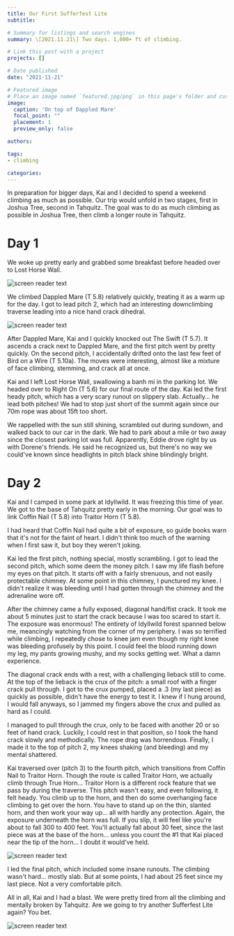 ```yaml
---
title: Our First Sufferfest Lite
subtitle: 

# Summary for listings and search engines
summary: \[2021.11.21\] Two days. 1,000+ ft of climbing.

# Link this post with a project
projects: []

# Date published
date: "2021-11-21"

# Featured image
# Place an image named `featured.jpg/png` in this page's folder and customize its options here.
image:
  caption: 'On top of Dappled Mare'
  focal_point: ""
  placement: 1
  preview_only: false

authors:

tags:
- climbing

categories:
---
```


In preparation for bigger days, Kai and I decided to spend a weekend climbing as much as possible. Our trip would unfold in two stages, first in Joshua Tree, second in Tahquitz. The goal was to do as much climbing as possible in Joshua Tree, then climb a longer route in Tahquitz.

Day 1
=====

We woke up pretty early and grabbed some breakfast before headed over to Lost Horse Wall. 

![screen reader text](breakfast.jpg "Amazing breakfast burritos")

We climbed Dappled Mare (T 5.8) relatively quickly, treating it as a warm up for the day. I got to lead pitch 2, which had an interesting downclimbing traverse leading into a nice hand crack dihedral.

![screen reader text](kaistart.jpg "Lost Horse Wall")

After Dappled Mare, Kai and I quickly knocked out The Swift (T 5.7). It ascends a crack next to Dappled Mare, and the first pitch went by pretty quickly. On the second pitch, I accidentally drifted onto the last few feet of Bird on a Wire (T 5.10a). The moves were interesting, almost like a mixture of face climbing, stemming, and crack all at once.

Kai and I left Lost Horse Wall, swallowing a banh mi in the parking lot. We headed over to Right On (T 5.6) for our final route of the day. Kai led the first heady pitch, which has a very scary runout on slippery slab. Actually... he lead both pitches! We had to stop just short of the summit again since our 70m rope was about 15ft too short.

We rappelled with the sun still shining, scrambled out during sundown, and walked back to our car in the dark. We had to park about a mile or two away since the closest parking lot was full. Apparently, Eddie drove right by us with Dorene's friends. He said he recognized us, but there's no way we could've known since headlights in pitch black shine blindingly bright.

Day 2
=====

Kai and I camped in some park at Idyllwild. It was freezing this time of year. We got to the base of Tahquitz pretty early in the morning. Our goal was to link Coffin Nail (T 5.8) into Traitor Horn (T 5.8).

I had heard that Coffin Nail had quite a bit of exposure, so guide books warn that it's not for the faint of heart. I didn't think too much of the warning when I first saw it, but boy they weren't joking.

Kai led the first pitch, nothing special, mostly scrambling. I got to lead the second pitch, which some deem the money pitch. I saw my life flash before my eyes on that pitch. It starts off with a fairly strenuous, and not easily protectable chimney. At some point in this chimney, I punctured my knee. I didn't realize it was bleeding until I had gotten through the chimney and the adrenaline wore off.

After the chimney came a fully exposed, diagonal hand/fist crack. It took me about 5 minutes just to start the crack because I was too scared to start it. The exposure was enormous! The entirety of Idyllwild forest spanned below me, meancingly watching from the corner of my periphery. I was so terrified while climbing, I repeatedly chose to knee jam even though my right knee was bleeding profusely by this point. I could feel the blood running down my leg, my pants growing mushy, and my socks getting wet. What a damn experience.

The diagonal crack ends with a rest, with a challenging lieback still to come. At the top of the lieback is the crux of the pitch: a small roof with a finger crack pull through. I got to the crux pumped, placed a .3 (my last piece) as quickly as possible, didn't have the energy to test it. I knew if I hung around, I would fall anyways, so I jammed my fingers above the crux and pulled as hard as I could.

I managed to pull through the crux, only to be faced with another 20 or so feet of hand crack. Luckily, I could rest in that position, so I took the hand crack slowly and methodically. The rope drag was horrendous. Finally, I made it to the top of pitch 2, my knees shaking (and bleeding) and my mental shattered.

Kai traversed over (pitch 3) to the fourth pitch, which transitions from Coffin Nail to Traitor Horn. Though the route is called Traitor Horn, we actually climb through True Horn... Traitor Horn is a different rock feature that we pass by during the traverse. This pitch wasn't easy, and even following, it felt heady. You climb up to the horn, and then do some overhanging face climbing to get over the horn. You have to stand up on the thin, slanted horn, and then work your way up... all with hardly any protection. Again, the exposure underneath the horn was full. If you slip, it will feel like you're about to fall 300 to 400 feet. You'll actually fall about 30 feet, since the last piece was at the base of the horn... unless you count the #1 that Kai placed near the tip of the horn... I doubt it would've held.

![screen reader text](truehorn.jpg "True Horn")

I led the final pitch, which included some insane runouts. The climbing wasn't hard... mostly slab. But at some points, I had about 25 feet since my last piece. Not a very comfortable pitch.

All in all, Kai and I had a blast. We were pretty tired from all the climbing and mentally broken by Tahquitz. Are we going to try another Sufferfest Lite again? You bet.

![screen reader text](summit.jpg "Finishing Coffin Nail into Traitor Horn")